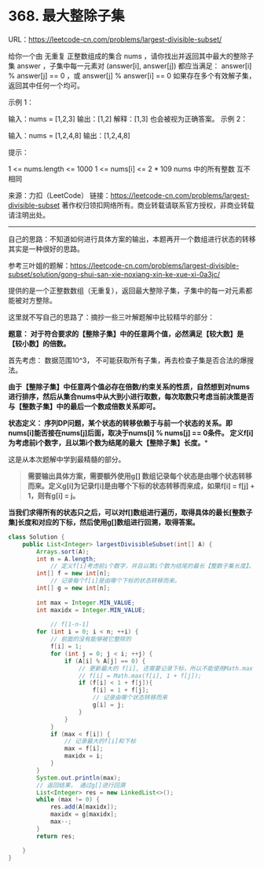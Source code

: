 # 368. 最大整除子集

URL：https://leetcode-cn.com/problems/largest-divisible-subset/

给你一个由 无重复 正整数组成的集合 nums ，请你找出并返回其中最大的整除子集 answer ，子集中每一元素对 (answer[i], answer[j]) 都应当满足：
answer[i] % answer[j] == 0 ，或
answer[j] % answer[i] == 0
如果存在多个有效解子集，返回其中任何一个均可。

 

示例 1：

输入：nums = [1,2,3]
输出：[1,2]
解释：[1,3] 也会被视为正确答案。
示例 2：

输入：nums = [1,2,4,8]
输出：[1,2,4,8]


提示：

1 <= nums.length <= 1000
1 <= nums[i] <= 2 * 109
nums 中的所有整数 互不相同

来源：力扣（LeetCode）
链接：https://leetcode-cn.com/problems/largest-divisible-subset
著作权归领扣网络所有。商业转载请联系官方授权，非商业转载请注明出处。

---

自己的思路：不知道如何进行具体方案的输出，本题再开一个数组进行状态的转移其实是一种很好的思路。

参考三叶姐的题解：https://leetcode-cn.com/problems/largest-divisible-subset/solution/gong-shui-san-xie-noxiang-xin-ke-xue-xi-0a3jc/

提供的是一个正整数数组（无重复），返回最大整除子集，子集中的每一对元素都能被对方整除。

这里就不写自己的思路了：摘抄一些三叶解题解中比较精华的部分：

**题意： 对于符合要求的【整除子集】中的任意两个值，必然满足【较大数】是【较小数】的倍数。**

首先考虑： 数据范围10^3， 不可能获取所有子集，再去检查子集是否合法的爆搜法。

**由于【整除子集】中任意两个值必存在倍数/约束关系的性质，自然想到对nums进行排序，然后从集合nums中从大到小进行取数，每次取数只考虑当前决策是否与【整数子集】中的最后一个数成倍数关系即可。**

**状态定义： 序列DP问题，某个状态的转移依赖于与前一个状态的关系。即nums[i]能否接在nums[j]后面，取决于nums[i] % nums[j] == 0条件。 定义f[i]为考虑前i个数字，且以第i个数为结尾的最大【整除子集】长度。***

这是从本次题解中学到最精髓的部分。

> **需要输出具体方案，需要额外使用g[] 数组记录每个状态是由哪个状态转移而来。定义g[i]为记录f[i]是由哪个下标的状态转移而来成，如果f[i] = f[j] + 1，则有g[i] = j。**

**当我们求得所有的状态只之后，可以对f[]数组进行遍历，取得具体的最长[整数子集]长度和对应的下标，然后使用g[]数组进行回溯，取得答案。**

```java
class Solution {
    public List<Integer> largestDivisibleSubset(int[] A) {
        Arrays.sort(A);
        int n = A.length;
            // 定义f[i]考虑前i个数字，并且以第i个数为结尾的最长【整数子集长度】。
        int[] f = new int[n];
            // 记录每个f[i]是由哪个下标的状态转移而来。
        int[] g = new int[n];
        
        int max = Integer.MIN_VALUE;
        int maxidx = Integer.MIN_VALUE;
            
            // f[1-n-1]
        for (int i = 0; i < n; ++i) {
            // 前面的没有能够被它整除的
            f[i] = 1;
            for (int j = 0; j < i; ++j) {
                if (A[i] % A[j] == 0) {
                    // 更新最大的 f[i], 还需要记录下标，所以不能使用Math.max
                    // f[i] = Math.max(f[i], 1 + f[j]);
                    if (f[i] < 1 + f[j]){
                        f[i] = 1 + f[j];
                        // 记录由哪个状态转移而来
                        g[i] = j;
                    }
                }
            }
            if (max < f[i]) {
                // 记录最大的f[i]和下标
                max = f[i];
                maxidx = i;
            }
        }
        System.out.println(max);
        // 返回结果， 通过g[]进行回溯
        List<Integer> res = new LinkedList<>();
        while (max != 0) {
            res.add(A[maxidx]);
            maxidx = g[maxidx];
            max--;
        }
        return res;

    }
}
```

